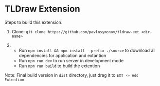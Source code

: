 # TLDraw Extension

Steps to build this extension:

1. Clone: `git clone https://github.com/pavlosymonov/tldraw-ext <dir-name>`

2. - Run `npm install && npm install --prefix ./source` to download all dependencies for application and extantion
   - Run `npm run dev` to run server in development mode
   - Run `npm run build` to build the extention

Note: Final build version in `dist` directory, just drag it to `EXT -> Add Extention`
